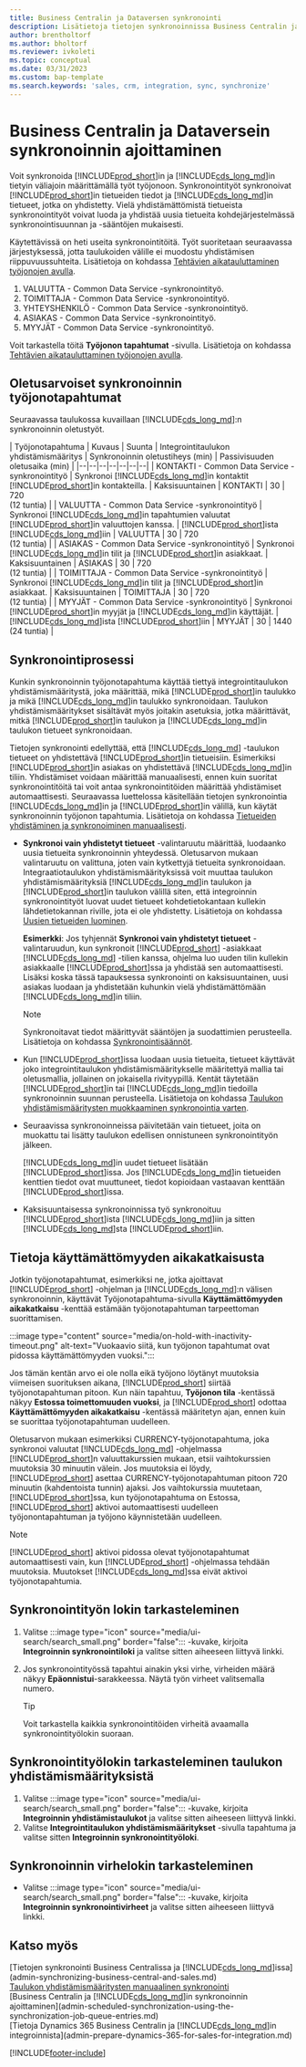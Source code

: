 ```yaml
---
title: Business Centralin ja Dataversen synkronointi
description: Lisätietoja tietojen synkronoinnissa Business Centralin ja Dataversein välillä.
author: brentholtorf
ms.author: bholtorf
ms.reviewer: ivkoleti
ms.topic: conceptual
ms.date: 03/31/2023
ms.custom: bap-template
ms.search.keywords: 'sales, crm, integration, sync, synchronize'
---
```


# Business Centralin ja Dataversein synkronoinnin ajoittaminen

Voit synkronoida [!INCLUDE[prod_short](includes/prod_short.md)]in ja [!INCLUDE[cds_long_md](includes/cds_long_md.md)]in tietyin väliajoin määrittämällä työt työjonoon. Synkronointityöt synkronoivat [!INCLUDE[prod_short](includes/prod_short.md)]in tietueiden tiedot ja [!INCLUDE[cds_long_md](includes/cds_long_md.md)]in tietueet, jotka on yhdistetty. Vielä yhdistämättömistä tietueista synkronointityöt voivat luoda ja yhdistää uusia tietueita kohdejärjestelmässä synkronointisuunnan ja -sääntöjen mukaisesti.

Käytettävissä on heti useita synkronointitöitä. Työt suoritetaan seuraavassa järjestyksessä, jotta taulukoiden välille ei muodostu yhdistämisen riippuvuussuhteita. Lisätietoja on kohdassa [Tehtävien aikatauluttaminen työjonojen avulla](admin-job-queues-schedule-tasks.md).

1. VALUUTTA - Common Data Service -synkronointityö.
2. TOIMITTAJA - Common Data Service -synkronointityö.
3. YHTEYSHENKILÖ - Common Data Service -synkronointityö.
4. ASIAKAS - Common Data Service -synkronointityö.
5. MYYJÄT - Common Data Service -synkronointityö.

Voit tarkastella töitä **Työjonon tapahtumat** -sivulla. Lisätietoja on kohdassa [Tehtävien aikatauluttaminen työjonojen avulla](admin-job-queues-schedule-tasks.md).

## Oletusarvoiset synkronoinnin työjonotapahtumat

Seuraavassa taulukossa kuvaillaan [!INCLUDE[cds_long_md](includes/cds_long_md.md)]:n synkronoinnin oletustyöt.  

| Työjonotapahtuma | Kuvaus | Suunta | Integrointitaulukon yhdistämismääritys | Synkronoinnin oletustiheys (min) | Passivisuuden oletusaika (min) |
|--|--|--|--|--|--|--|
| KONTAKTI - Common Data Service -synkronointityö | Synkronoi [!INCLUDE[cds_long_md](includes/cds_long_md.md)]in kontaktit [!INCLUDE[prod_short](includes/prod_short.md)]in kontakteilla. | Kaksisuuntainen | KONTAKTI | 30 | 720 <br>(12 tuntia) |
| VALUUTTA - Common Data Service -synkronointityö | Synkronoi [!INCLUDE[cds_long_md](includes/cds_long_md.md)]in tapahtumien valuutat [!INCLUDE[prod_short](includes/prod_short.md)]in valuuttojen kanssa. | [!INCLUDE[prod_short](includes/prod_short.md)]ista [!INCLUDE[cds_long_md](includes/cds_long_md.md)]iin | VALUUTTA | 30 | 720 <br> (12 tuntia) |
| ASIAKAS - Common Data Service -synkronointityö | Synkronoi [!INCLUDE[cds_long_md](includes/cds_long_md.md)]in tilit ja [!INCLUDE[prod_short](includes/prod_short.md)]in asiakkaat. | Kaksisuuntainen | ASIAKAS | 30 | 720<br> (12 tuntia) |
| TOIMITTAJA - Common Data Service -synkronointityö | Synkronoi [!INCLUDE[cds_long_md](includes/cds_long_md.md)]in tilit ja [!INCLUDE[prod_short](includes/prod_short.md)]in asiakkaat. | Kaksisuuntainen | TOIMITTAJA | 30 | 720<br> (12 tuntia) |
| MYYJÄT - Common Data Service -synkronointityö | Synkronoi [!INCLUDE[prod_short](includes/prod_short.md)]in myyjät ja [!INCLUDE[cds_long_md](includes/cds_long_md.md)]in käyttäjät. | [!INCLUDE[cds_long_md](includes/cds_long_md.md)]ista [!INCLUDE[prod_short](includes/prod_short.md)]iin | MYYJÄT | 30 | 1440<br> (24 tuntia) |

## Synkronointiprosessi

Kunkin synkronoinnin työjonotapahtuma käyttää tiettyä integrointitaulukon yhdistämismääritystä, joka määrittää, mikä [!INCLUDE[prod_short](includes/prod_short.md)]in taulukko ja mikä [!INCLUDE[cds_long_md](includes/cds_long_md.md)]in taulukko synkronoidaan. Taulukon yhdistämismääritykset sisältävät myös joitakin asetuksia, jotka määrittävät, mitkä [!INCLUDE[prod_short](includes/prod_short.md)]in taulukon ja [!INCLUDE[cds_long_md](includes/cds_long_md.md)]in taulukon tietueet synkronoidaan.  

Tietojen synkronointi edellyttää, että [!INCLUDE[cds_long_md](includes/cds_long_md.md)] -taulukon tietueet on yhdistettävä [!INCLUDE[prod_short](includes/prod_short.md)]in tietueisiin. Esimerkiksi [!INCLUDE[prod_short](includes/prod_short.md)]in asiakas on yhdistettävä [!INCLUDE[cds_long_md](includes/cds_long_md.md)]in tiliin. Yhdistämiset voidaan määrittää manuaalisesti, ennen kuin suoritat synkronointitöitä tai voit antaa synkronointitöiden määrittää yhdistämiset automaattisesti. Seuraavassa luettelossa käsitellään tietojen synkronointia [!INCLUDE[cds_long_md](includes/cds_long_md.md)]in ja [!INCLUDE[prod_short](includes/prod_short.md)]in välillä, kun käytät synkronoinnin työjonon tapahtumia. Lisätietoja on kohdassa [Tietueiden yhdistäminen ja synkronoiminen manuaalisesti](admin-how-to-couple-and-synchronize-records-manually.md).

- **Synkronoi vain yhdistetyt tietueet** -valintaruutu määrittää, luodaanko uusia tietueita synkronoinnin yhteydessä. Oletusarvon mukaan valintaruutu on valittuna, joten vain kytkettyjä tietueita synkronoidaan. Integraatiotaulukon yhdistämismäärityksissä voit muuttaa taulukon yhdistämismäärityksiä [!INCLUDE[cds_long_md](includes/cds_long_md.md)]in taulukon ja [!INCLUDE[prod_short](includes/prod_short.md)]in taulukon välillä siten, että integroinnin synkronointityöt luovat uudet tietueet kohdetietokantaan kullekin lähdetietokannan riville, jota ei ole yhdistetty. Lisätietoja on kohdassa [Uusien tietueiden luominen](admin-how-to-modify-table-mappings-for-synchronization.md#create-new-records).

    **Esimerkki**: Jos tyhjennät **Synkronoi vain yhdistetyt tietueet** -valintaruudun, kun synkronoit [!INCLUDE[prod_short](includes/prod_short.md)] -asiakkaat [!INCLUDE[cds_long_md](includes/cds_long_md.md)] -tilien kanssa, ohjelma luo uuden tilin kullekin asiakkaalle [!INCLUDE[prod_short](includes/prod_short.md)]ssa ja yhdistää sen automaattisesti. Lisäksi koska tässä tapauksessa synkronointi on kaksisuuntainen, uusi asiakas luodaan ja yhdistetään kuhunkin vielä yhdistämättömään [!INCLUDE[cds_long_md](includes/cds_long_md.md)]in tiliin.  

    > [!NOTE]  
    > Synkronoitavat tiedot määrittyvät sääntöjen ja suodattimien perusteella. Lisätietoja on kohdassa [Synkronointisäännöt](admin-synchronizing-business-central-and-sales.md).

- Kun [!INCLUDE[prod_short](includes/prod_short.md)]issa luodaan uusia tietueita, tietueet käyttävät joko integrointitaulukon yhdistämismääritykselle määritettyä mallia tai oletusmallia, jollainen on jokaisella rivityypillä. Kentät täytetään [!INCLUDE[prod_short](includes/prod_short.md)]in tai [!INCLUDE[cds_long_md](includes/cds_long_md.md)]in tiedoilla synkronoinnin suunnan perusteella. Lisätietoja on kohdassa [Taulukon yhdistämismääritysten muokkaaminen synkronointia varten](admin-how-to-modify-table-mappings-for-synchronization.md).  

- Seuraavissa synkronoinneissa päivitetään vain tietueet, joita on muokattu tai lisätty taulukon edellisen onnistuneen synkronointityön jälkeen.  

     [!INCLUDE[cds_long_md](includes/cds_long_md.md)]in uudet tietueet lisätään [!INCLUDE[prod_short](includes/prod_short.md)]issa. Jos [!INCLUDE[cds_long_md](includes/cds_long_md.md)]in tietueiden kenttien tiedot ovat muuttuneet, tiedot kopioidaan vastaavan kenttään [!INCLUDE[prod_short](includes/prod_short.md)]issa.  

- Kaksisuuntaisessa synkronoinnissa työ synkronoituu [!INCLUDE[prod_short](includes/prod_short.md)]ista [!INCLUDE[cds_long_md](includes/cds_long_md.md)]iin ja sitten [!INCLUDE[cds_long_md](includes/cds_long_md.md)]sta [!INCLUDE[prod_short](includes/prod_short.md)]iin.

## Tietoja käyttämättömyyden aikakatkaisusta

Jotkin työjonotapahtumat, esimerkiksi ne, jotka ajoittavat [!INCLUDE[prod_short](includes/prod_short.md)] -ohjelman ja [!INCLUDE[cds_long_md](includes/cds_long_md.md)]:n välisen synkronoinnin, käyttävät Työjonotapahtuma-sivulla **Käyttämättömyyden aikakatkaisu** -kenttää estämään työjonotapahtuman tarpeettoman suorittamisen.  

:::image type="content" source="media/on-hold-with-inactivity-timeout.png" alt-text="Vuokaavio siitä, kun työjonon tapahtumat ovat pidossa käyttämättömyyden vuoksi.":::

Jos tämän kentän arvo ei ole nolla eikä työjono löytänyt muutoksia viimeisen suorituksen aikana, [!INCLUDE[prod_short](includes/prod_short.md)] siirtää työjonotapahtuman pitoon. Kun näin tapahtuu, **Työjonon tila** -kentässä näkyy **Estossa toimettomuuden vuoksi**, ja [!INCLUDE[prod_short](includes/prod_short.md)] odottaa **Käyttämättömyyden aikakatkaisu** -kentässä määritetyn ajan, ennen kuin se suorittaa työjonotapahtuman uudelleen.  

Oletusarvon mukaan esimerkiksi CURRENCY-työjonotapahtuma, joka synkronoi valuutat [!INCLUDE[cds_long_md](includes/cds_long_md.md)] -ohjelmassa [!INCLUDE[prod_short](includes/prod_short.md)]n valuuttakurssien mukaan, etsii vaihtokurssien muutoksia 30 minuutin välein. Jos muutoksia ei löydy, [!INCLUDE[prod_short](includes/prod_short.md)] asettaa CURRENCY-työjonotapahtuman pitoon 720 minuutin (kahdentoista tunnin) ajaksi. Jos vaihtokurssia muutetaan, [!INCLUDE[prod_short](includes/prod_short.md)]ssa, kun työjonotapahtuma on Estossa, [!INCLUDE[prod_short](includes/prod_short.md)] aktivoi automaattisesti uudelleen työjonontapahtuman ja työjono käynnistetään uudelleen. 

> [!Note]
> [!INCLUDE[prod_short](includes/prod_short.md)] aktivoi pidossa olevat työjonotapahtumat automaattisesti vain, kun [!INCLUDE[prod_short](includes/prod_short.md)] -ohjelmassa tehdään muutoksia. Muutokset [!INCLUDE[cds_long_md](includes/cds_long_md.md)]ssa eivät aktivoi työjonotapahtumia.

## Synkronointityön lokin tarkasteleminen

1. Valitse :::image type="icon" source="media/ui-search/search_small.png" border="false"::: -kuvake, kirjoita **Integroinnin synkronointiloki** ja valitse sitten aiheeseen liittyvä linkki.
2. Jos synkronointityössä tapahtui ainakin yksi virhe, virheiden määrä näkyy **Epäonnistui**-sarakkeessa. Näytä työn virheet valitsemalla numero.  

    > [!TIP]  
    > Voit tarkastella kaikkia synkronointitöiden virheitä avaamalla synkronointityölokin suoraan.

## Synkronointityölokin tarkasteleminen taulukon yhdistämismäärityksistä

1. Valitse :::image type="icon" source="media/ui-search/search_small.png" border="false"::: -kuvake, kirjoita **Integroinnin yhdistämistaulukot** ja valitse sitten aiheeseen liittyvä linkki.
2. Valitse **Integrointitaulukon yhdistämismääritykset** -sivulla tapahtuma ja valitse sitten **Integroinnin synkronointityöloki**.  

## Synkronoinnin virhelokin tarkasteleminen

- Valitse :::image type="icon" source="media/ui-search/search_small.png" border="false"::: -kuvake, kirjoita **Integroinnin synkronointivirheet** ja valitse sitten aiheeseen liittyvä linkki.

## Katso myös

[Tietojen synkronointi Business Centralissa ja [!INCLUDE[cds_long_md](includes/cds_long_md.md)]issa](admin-synchronizing-business-central-and-sales.md)  
[Taulukon yhdistämismääritysten manuaalinen synkronointi](admin-manual-synchronization-of-table-mappings.md)  
[Business Centralin ja [!INCLUDE[cds_long_md](includes/cds_long_md.md)]in synkronoinnin ajoittaminen](admin-scheduled-synchronization-using-the-synchronization-job-queue-entries.md)  
[Tietoja Dynamics 365 Business Centralin ja [!INCLUDE[cds_long_md](includes/cds_long_md.md)]in integroinnista](admin-prepare-dynamics-365-for-sales-for-integration.md)  


[!INCLUDE[footer-include](includes/footer-banner.md)]
